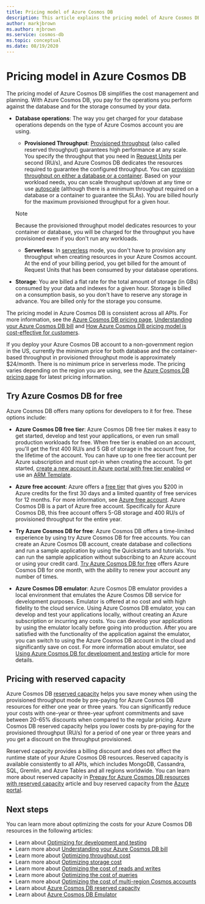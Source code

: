 ```yaml
---
title: Pricing model of Azure Cosmos DB 
description: This article explains the pricing model of Azure Cosmos DB and how it simplifies your cost management and cost planning.
author: markjbrown
ms.author: mjbrown
ms.service: cosmos-db
ms.topic: conceptual
ms.date: 08/19/2020
---
```


# Pricing model in Azure Cosmos DB

The pricing model of Azure Cosmos DB simplifies the cost management and planning. With Azure Cosmos DB, you pay for the operations you perform against the database and for the storage consumed by your data.

- **Database operations**: The way you get charged for your database operations depends on the type of Azure Cosmos account you are using.

  - **Provisioned Throughput**: [Provisioned throughput](set-throughput.md) (also called reserved throughput) guarantees high performance at any scale. You specify the throughput that you need in [Request Units](request-units.md) per second (RU/s), and Azure Cosmos DB dedicates the resources required to guarantee the configured throughput. You can [provision throughput on either a database or a container](set-throughput.md). Based on your workload needs, you can scale throughput up/down at any time or use [autoscale](provision-throughput-autoscale.md) (although there is a minimum throughput required on a database or a container to guarantee the SLAs). You are billed hourly for the maximum provisioned throughput for a given hour.

   > [!NOTE]
   > Because the provisioned throughput model dedicates resources to your container or database, you will be charged for the throughput you have provisioned even if you don't run any workloads.

  - **Serverless**: In [serverless](serverless.md) mode, you don't have to provision any throughput when creating resources in your Azure Cosmos account. At the end of your billing period, you get billed for the amount of Request Units that has been consumed by your database operations.

- **Storage**: You are billed a flat rate for the total amount of storage (in GBs) consumed by your data and indexes for a given hour. Storage is billed on a consumption basis, so you don't have to reserve any storage in advance. You are billed only for the storage you consume.

The pricing model in Azure Cosmos DB is consistent across all APIs. For more information, see the [Azure Cosmos DB pricing page](https://azure.microsoft.com/pricing/details/cosmos-db/), [Understanding your Azure Cosmos DB bill](understand-your-bill.md) and [How Azure Cosmos DB pricing model is cost-effective for customers](total-cost-ownership.md).

If you deploy your Azure Cosmos DB account to a non-government region in the US, currently the minimum price for both database and the container-based throughput in provisioned throughput mode is approximately $24/month. There is no minimum price in serverless mode. The pricing varies depending on the region you are using, see the [Azure Cosmos DB pricing page](https://azure.microsoft.com/pricing/details/cosmos-db/) for latest pricing information.

## Try Azure Cosmos DB for free

Azure Cosmos DB offers many options for developers to it for free. These options include:

* **Azure Cosmos DB free tier**: Azure Cosmos DB free tier makes it easy to get started, develop and test your applications, or even run small production workloads for free. When free tier is enabled on an account, you'll get the first 400 RU/s and 5 GB of storage in the account free, for the lifetime of the account. You can have up to one free tier account per Azure subscription and must opt-in when creating the account. To get started, [create a new account in Azure portal with free tier enabled](create-cosmosdb-resources-portal.md) or use an [ARM Template](manage-sql-with-resource-manager.md#free-tier).

* **Azure free account**: Azure offers a [free tier](https://azure.microsoft.com/free/) that gives you $200 in Azure credits for the first 30 days and a limited quantity of free services for 12 months. For more information, see [Azure free account](../cost-management-billing/manage/avoid-charges-free-account.md). Azure Cosmos DB is a part of Azure free account. Specifically for Azure Cosmos DB, this free account offers 5-GB storage and 400 RU/s of provisioned throughput for the entire year.

* **Try Azure Cosmos DB for free**: Azure Cosmos DB offers a time-limited experience by using try Azure Cosmos DB for free accounts. You can create an Azure Cosmos DB account, create database and collections and run a sample application by using the Quickstarts and tutorials. You can run the sample application without subscribing to an Azure account or using your credit card. [Try Azure Cosmos DB for free](https://azure.microsoft.com/try/cosmosdb/) offers Azure Cosmos DB for one month, with the ability to renew your account any number of times.

* **Azure Cosmos DB emulator**: Azure Cosmos DB emulator provides a local environment that emulates the Azure Cosmos DB service for development purposes. Emulator is offered at no cost and with high fidelity to the cloud service. Using Azure Cosmos DB emulator, you can develop and test your applications locally, without creating an Azure subscription or incurring any costs. You can develop your applications by using the emulator locally before going into production. After you are satisfied with the functionality of the application against the emulator, you can switch to using the Azure Cosmos DB account in the cloud and significantly save on cost. For more information about emulator, see [Using Azure Cosmos DB for development and testing](local-emulator.md) article for more details.

## Pricing with reserved capacity

Azure Cosmos DB [reserved capacity](cosmos-db-reserved-capacity.md) helps you save money when using the provisioned throughput mode by pre-paying for Azure Cosmos DB resources for either one year or three years. You can significantly reduce your costs with one-year or three-year upfront commitments and save between 20-65% discounts when compared to the regular pricing. Azure Cosmos DB reserved capacity helps you lower costs by pre-paying for the provisioned throughput (RU/s) for a period of one year or three years and you get a discount on the throughput provisioned. 

Reserved capacity provides a billing discount and does not affect the runtime state of your Azure Cosmos DB resources. Reserved capacity is available consistently to all APIs, which includes MongoDB, Cassandra, SQL, Gremlin, and Azure Tables and all regions worldwide. You can learn more about reserved capacity in [Prepay for Azure Cosmos DB resources with reserved capacity](cosmos-db-reserved-capacity.md) article and buy reserved capacity from the [Azure portal](https://portal.azure.com/).

## Next steps

You can learn more about optimizing the costs for your Azure Cosmos DB resources in the following articles:

* Learn about [Optimizing for development and testing](optimize-dev-test.md)
* Learn more about [Understanding your Azure Cosmos DB bill](understand-your-bill.md)
* Learn more about [Optimizing throughput cost](optimize-cost-throughput.md)
* Learn more about [Optimizing storage cost](optimize-cost-storage.md)
* Learn more about [Optimizing the cost of reads and writes](optimize-cost-reads-writes.md)
* Learn more about [Optimizing the cost of queries](optimize-cost-queries.md)
* Learn more about [Optimizing the cost of multi-region Cosmos accounts](optimize-cost-regions.md)
* Learn about [Azure Cosmos DB reserved capacity](cosmos-db-reserved-capacity.md)
* Learn about [Azure Cosmos DB Emulator](local-emulator.md)
